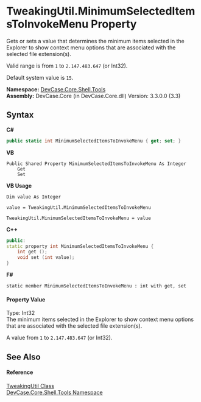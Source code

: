 # TweakingUtil.MinimumSelectedItemsToInvokeMenu Property 
 

Gets or sets a value that determines the minimum items selected in the Explorer to show context menu options that are associated with the selected file extension(s). 

 Valid range is from `1` to `2.147.483.647` (or Int32). 

 Default system value is `15`.

**Namespace:**&nbsp;<a href="N_DevCase_Core_Shell_Tools">DevCase.Core.Shell.Tools</a><br />**Assembly:**&nbsp;DevCase.Core (in DevCase.Core.dll) Version: 3.3.0.0 (3.3)

## Syntax

**C#**<br />
``` C#
public static int MinimumSelectedItemsToInvokeMenu { get; set; }
```

**VB**<br />
``` VB
Public Shared Property MinimumSelectedItemsToInvokeMenu As Integer
	Get
	Set
```

**VB Usage**<br />
``` VB Usage
Dim value As Integer

value = TweakingUtil.MinimumSelectedItemsToInvokeMenu

TweakingUtil.MinimumSelectedItemsToInvokeMenu = value
```

**C++**<br />
``` C++
public:
static property int MinimumSelectedItemsToInvokeMenu {
	int get ();
	void set (int value);
}
```

**F#**<br />
``` F#
static member MinimumSelectedItemsToInvokeMenu : int with get, set

```


#### Property Value
Type: Int32<br />The minimum items selected in the Explorer to show context menu options that are associated with the selected file extension(s). 

 A value from `1` to `2.147.483.647` (or Int32).

## See Also


#### Reference
<a href="T_DevCase_Core_Shell_Tools_TweakingUtil">TweakingUtil Class</a><br /><a href="N_DevCase_Core_Shell_Tools">DevCase.Core.Shell.Tools Namespace</a><br />
